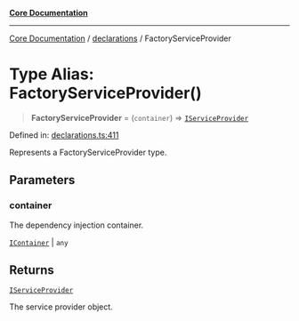 [**Core Documentation**](../../README.md)

***

[Core Documentation](../../README.md) / [declarations](../README.md) / FactoryServiceProvider

# Type Alias: FactoryServiceProvider()

> **FactoryServiceProvider** = (`container`) => [`IServiceProvider`](../interfaces/IServiceProvider.md)

Defined in: [declarations.ts:411](https://github.com/stonemjs/core/blob/3581a30de158e951ead319c3cc6abead0be9639f/src/declarations.ts#L411)

Represents a FactoryServiceProvider type.

## Parameters

### container

The dependency injection container.

[`IContainer`](IContainer.md) | `any`

## Returns

[`IServiceProvider`](../interfaces/IServiceProvider.md)

The service provider object.
